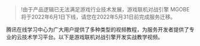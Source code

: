 >!由于产品逻辑已无法满足游戏行业技术发展，游戏联机对战引擎 MGOBE 将于2022年6月1日下线，请您在2022年5月31日前完成服务迁移。


腾讯在线学习中心为广大用户提供了多种类型的视频教程，为服务开发者提供了专业的云技术学习平台。以下是游戏联机对战引擎开发实战教学视频。


